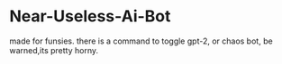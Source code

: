 # Near-Useless-Ai-Bot
made for funsies. there is a command to toggle gpt-2, or chaos bot, be warned,its pretty horny.
